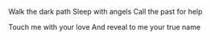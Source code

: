 Walk the dark path
Sleep with angels
Call the past for help

Touch me with your love
And reveal to me your true name
